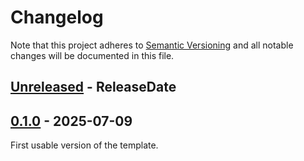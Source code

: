 # Changelog

Note that this project adheres to
[Semantic Versioning](https://semver.org/spec/v2.0.0.html) and all notable
changes will be documented in this file.

<!-- next-header -->

## [Unreleased] - ReleaseDate

## [0.1.0] - 2025-07-09

First usable version of the template.

<!-- next-url -->
[Unreleased]: https://github.com/DJDuque/thesis-ubc/compare/v0.1.0...HEAD
[0.1.0]: https://github.com/DJDuque/thesis-ubc/compare/ff59a76890c1153a5329b0744f315aa6307a4c42...v0.1.0
